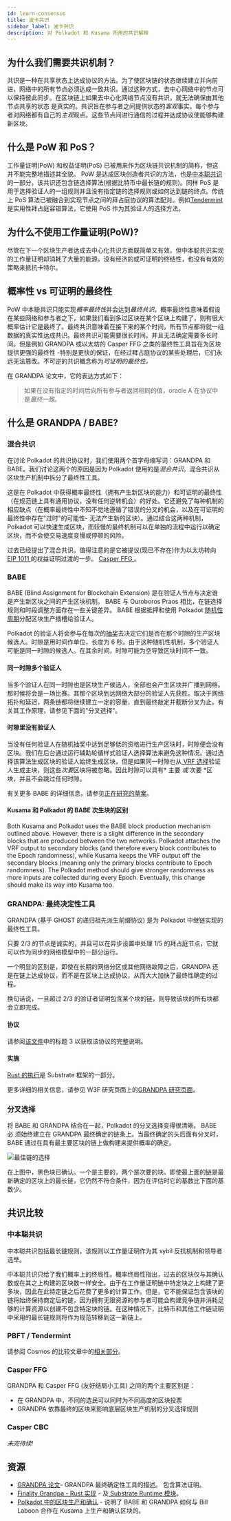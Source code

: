 ```yaml
---
id: learn-consensus
title: 波卡共识
sidebar_label: 波卡共识
description: 对 Polkadot 和 Kusama 所用的共识解释
---
```


## 为什么我们需要共识机制？

共识是一种在共享状态上达成协议的方法。为了使区块链的状态继续建立并向前进，网络中的所有节点必须达成一致共识。通过这种方式，去中心网络中的节点可以保持彼此同步。在区块链上如果去中心化网络节点没有共识，就无法确保由其他节点共享的状态 是真实的。共识旨在参与者之间提供状态的*客观*事实，每个参与者对网络都有自己的*主观*观点。这些节点间进行通信的过程并达成协议使能够构建新区块。

## 什么是 PoW 和 PoS？

工作量证明(PoW) 和权益证明(PoS) 已被用来作为区块链共识机制的简称，但这并不能完整地描述其全貌。 PoW 是达成区块创造者共识的方法，也是[中本聪共识](#nakamoto-consensus)的一部分，该共识还包含链选择算法(根据比特币中最长链的规则)。同样 PoS 是用于选择验证人的一组规则并且没有指定链的选择规则或如何达到链的终点。传统上 PoS 算法已被融合到实现节点之间的拜占庭协议的算法配对。例如[Tendermint](learn-comparisons-cosmos)是实用性拜占庭容错算法，它使用 PoS 作为其验证人的选择方法。

## 为什么不使用工作量证明(PoW)?

尽管在下一个区块生产者达成去中心化共识方面既简单又有效，但中本聪共识实现的工作量证明却消耗了大量的能源，没有经济的或可证明的终结性，也没有有效的策略来抵抗卡特尔。

## 概率性 vs 可证明的最终性

PoW 中本聪共识只能实现*概率最终性*并会达到*最终共识*。概率最终性意味着假设在某些网络和参与者之下，如果我们看到多过区块在某个区块上构建了，则有很大概率估计它是最终了。最终共识意味着在接下来的某个时间，所有节点都将就一组数据的真实性达成共识。最终共识可能需要很长时间，并且无法确定需要多长时间。但是例如 GRANDPA 或以太坊的 Casper FFG 之类的最终性工具旨在为区块提供更强的最终性 -​​ 特别是更快的保证，在经过拜占庭协议的某些处理后，它们永远无法篡改。不可逆的共识概念称为*可证明的最终性。*

在 GRANDPA 论文中，它的表达方式如下：

> 如果在没有指定的时间后向所有参与者返回相同的值，oracle A 在协议中是*最终一致*。

## 什么是 GRANDPA / BABE?

### 混合共识

在讨论 Polkadot 的共识协议时，我们使用两个首字母缩写词：GRANDPA 和 BABE。我们讨论这两个的原因是因为 Polkadot 使用的是*混合共识*。混合共识从区块生产机制中拆分了最终性工具。

这是在 Polkadot 中获得概率最终性（拥有产生新区块的能力）和可证明的最终性（在规范链上具有通用协议，没有任何逆转机会）的好处。它还避免了每种机制的相应缺点（在概率最终性中不知不觉地遵循了错误的分叉的机会，以及在可证明的最终性中存在"过时"的可能性- 无法产生新的区块）。通过结合这两种机制，Polkadot 可以快速生成区块，而较慢的最终机制可以在单独的流程中运行以确定区块，而不会使交易速度变慢或停顿的风险。

过去已经提出了混合共识。值得注意的是它被提议(现已不存在)作为以太坊转向[ EIP 1011 ](http://eips.ethereum.org/EIPS/eip-1011)的权益证明过渡的一步。 [ Casper FFG ](#casper-ffg)。

### BABE

BABE (Blind Assignment for Blockchain Extension) 是在验证人节点与决定谁是产生新区块之间的产生区块机制。 BABE 与 Ouroboros Praos 相比，在链选择规则和时段调整方面存在一些关键差异。 BABE 根据抵押和使用 Polkadot [随机性周期](learn-randomness)分配区块生产插槽给验证人。

Polkadot 的验证人将会参与在每次的[抽奖](learn-randomness)去决定它们是否在那个时隙的生产区块候选人。时隙是用时间作单位，长度为 6 秒。由于这种随机性机制，多个验证人可能是同一时隙的候选人。在其余时间，时隙可能为空导致区块时间不一致。

#### 同一时隙多个验证人

当多个验证人在同一时隙也是区块生产侯选人，全部也会产生区块并广播到网络。那时侯将会是一场比赛。其那个区块到达网络大部分的验证人先获胜。取决于网络拓扑和延迟，两条链都将继续建立一定的容量，直到最终敲定并截断分叉为止。有关其工作原理，请参见下面的"分叉选择"。

#### 时隙里没有验证人

当没有任何验证人在随机抽奖中达到足够低的资格进行生产区块时，时隙便会没有区块。我们在后台通过运行辅助轮循样式验证人选择算法来避免这种情况。通过选择该算法生成区块的验证人始终生成区块，但是如果同一时隙也从[ VRF 选择](learn-randomness)验证人生成主块，则这些*次要*区块将被忽略。因此时隙可以具有* 主要 *或* 次要 *区块，并且不会跳过任何时隙。

有关更多 BABE 的详细信息，请参见[正在研究的草案](http://research.web3.foundation/zh/latest/polkadot/BABE/Babe/)。

#### Kusama 和 Polkadot 的 BABE 次生块的区别

Both Kusama and Polkadot uses the BABE block production mechanism outlined above. However, there is a slight difference in the secondary blocks that are produced between the two networks. Polkadot attaches the VRF output to secondary blocks (and therefore every block contributes to the Epoch randomness), while Kusama keeps the VRF output off the secondary blocks (meaning only the primary blocks contribute to Epoch randomness). The Polkadot method should give stronger randomness as more inputs are collected during every Epoch. Eventually, this change should make its way into Kusama too.

### GRANDPA: 最终决定性工具

GRANDPA (基于 GHOST 的递归祖先派生前缀协议) 是为 Polkadot 中继链实现的最终性工具。

只要 2/3 的节点是诚实的，并且可以在异步设置中处理 1/5 的拜占庭节点，它就可以作为同步的网络模型中的一部分运行。

一个明显的区别是，即使在长期的网络分区或其他网络故障之后，GRANDPA 还是在链上达成协议，而不是在区块上达成协议，从而大大加快了最终性确定的过程。

换句话说，一旦超过 2/3 的验证者证明包含某个块的链，则导致该块的所有块都会立即完成。

#### 协议

请参阅[该文件](https://github.com/w3f/consensus/blob/master/pdf/grandpa.pdf)中的标题 3 以获取该协议的完整说明。

#### 实施

[Rust 的执行](https://github.com/paritytech/substrate/blob/master/frame/grandpa/src/lib.rs)是 Substrate 框架的一部分。

更多详细的相关信息，请参见 W3F 研究页面上的[GRANDPA 研究页面](https://research.web3.foundation/en/latest/polkadot/GRANDPA.html)。

### 分叉选择

将 BABE 和 GRANDPA 结合在一起，Polkadot 的分叉选择变得很清晰。 BABE 必 须始终建立在 GRANDPA 最终确定的链条上。当最终确定的头后面有分叉时， BABE 通过在具有最主要区块的链上做构建来提供概率的确定。

![最佳链的选择](assets/best_chain.png)

在上图中，黑色块已确认。一个是主要的，两个是次要的块。即使最上面的链是最新确定的区块上的最长链，它仍然不符合条件，因为在评估时它的基数比下面的基数少。

## 共识比较

### 中本聪共识

中本聪共识包括最长链规则，该规则以工作量证明作为其 sybil 反抗机制和领导者选举。

中本聪共识只给了我们概率上的终局性。概率终局性指出，过去的区块仅与其确认数或在其之上构建的区块数一样安全。由于在工作量证明链中特定块之上构建了更多块，因此在此特定链之后花费了更多的计算工作。但是，它不能保证包含该块的链将始终保持商定后的链，因为拥有无限资源的参与者可能会构建竞争链并消耗足够的计算资源以创建不包含特定块的链。在这种情况下，比特币和其他工作链证明中采用的最长链规则将作为规范转移到这一新链上。

### PBFT / Tendermint

请参阅 Cosmos 的比较文章中的[相关部分](learn-comparisons-cosmos#consensus)。

<!-- ### HoneyBadgerBFT -->

### Casper FFG

GRANDPA 和 Casper FFG (友好结局小工具) 之间的两个主要区别是：

- 在 GRANDPA 中，不同的选民可以同时为不同高度的区块投票
- GRANDPA 依靠最终的区块来影响底层区块生产机制的分叉选择规则

### Casper CBC

_未完待续!_

## 资源

- [ GRANDPA 论文](https://github.com/w3f/consensus/blob/master/pdf/grandpa.pdf)- GRANDPA 最终确定性工具的描述。 包含算法证明。
- [Finality Grandpa - Rust 实现](https://github.com/paritytech/finality-grandpa) - 及[ Substrate Runtime 模块](https://github.com/paritytech/substrate/blob/master/srml/grandpa/src/lib.rs)。
- [Polkadot 中的区块生产和确认](https://www.crowdcast.io/e/polkadot-block-production) - 说明了 BABE 和 GRANDPA 如何与 Bill Laboon 合作在 Kusama 上生产和确认区块的。
